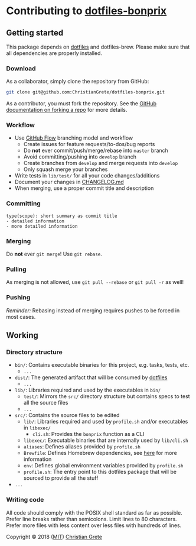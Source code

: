 # Contributing to [dotfiles-bonprix][github-url]

## Getting started

This package depends on [dotfiles][github-dotfiles-url] and dotfiles-brew. Please make sure that all dependencies are properly installed.

### Download
As a collaborator, simply clone the repository from GitHub:
```sh
git clone git@github.com:ChristianGrete/dotfiles-bonprix.git
```

As a contributor, you must fork the repository. See the [GitHub documentation on forking a repo][github-fork-doc-url] for more details.

### Workflow
* Use [GitHub Flow][github-flow-guide-url] branching model and workflow
  * Create issues for feature requests/to-dos/bug reports
  * Do __not__ ever commit/push/merge/rebase into `master` branch
  * Avoid committing/pushing into `develop` branch
  * Create branches from `develop` and merge requests into `develop`
  * Only squash merge your branches
* Write tests in `lib/test/` for all your code changes/additions
* Document your changes in [CHANGELOG.md](CHANGELOG.md)
* When merging, use a proper commit title and description

### Committing
```
type(scope): short summary as commit title
- detailed information
- more detailed information
```

### Merging
Do __not__ ever `git merge`! Use `git rebase`.

### Pulling
As merging is not allowed, use `git pull --rebase` or `git pull -r` as well!

### Pushing
_Reminder:_ Rebasing instead of merging requires pushes to be forced in most cases.

## Working

### Directory structure
* `bin/`: Contains executable binaries for this project, e.g. tasks, tests, etc.
  * `...`
* `dist/`: The generated artifact that will be consumed by [dotfiles][github-dotfiles-url]
  * `...`
* `lib/`: Libraries required and used by the executables in `bin/`
  * `test/`: Mirrors the `src/` directory structure but contains specs to test all the source files
  * `...`
* `src/`: Contains the source files to be edited
  * `lib/`: Libraries required and used by `profile.sh` and/or executables in `libexec/`
    * `cli.sh`: Provides the `bonprix` function as a CLI
  * `libexec/`: Executable binaries that are internally used by `lib/cli.sh`
  * `aliases`: Defines aliases provided by `profile.sh`
  * `Brewfile`: Defines Homebrew dependencies, see [here][github-homebrew-bundle-url] for more information
  * `env`: Defines global environment variables provided by `profile.sh`
  * `profile.sh`: The entry point to this dotfiles package that will be sourced to provide all the stuff
* `...`

### Writing code
All code should comply with the POSIX shell standard as far as possible. Prefer line breaks rather than semicolons. Limit lines to 80 characters. Prefer more files with less content over less files with hundreds of lines.

Copyright © 2018 ([MIT](LICENSE.md)) [Christian Grete](https://christiangrete.com)

[github-dotfiles-url]: https://github.com/ChristianGrete/dotfiles
[github-flow-guide-url]: https://guides.github.com/introduction/flow
[github-fork-doc-url]: https://help.github.com/articles/fork-a-repo
[github-homebrew-bundle-url]: https://github.com/Homebrew/homebrew-bundle
[github-url]: https://github.com/ChristianGrete/dotfiles-bonprix